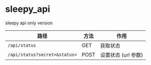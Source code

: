 # sleepy_api

sleepy api only version

| 路径                                           |方法      | 作用                       |
| ------------------------------------------ | ---------- | ------------------------ |
| `/api/status`                             |GET       | 获取状态                |
| `/api/status?secret=&status=`|POST     | 设置状态 (url 参数) |

